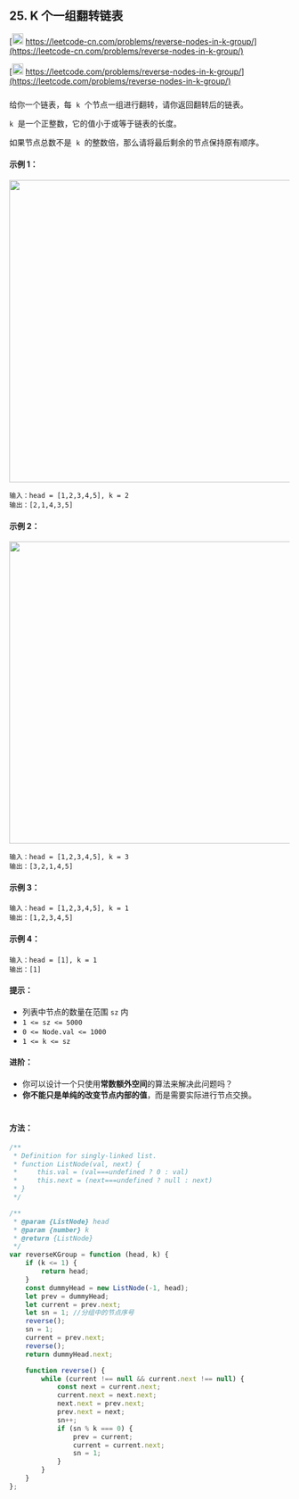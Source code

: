## 25. K 个一组翻转链表

[<img src="https://static.leetcode-cn.com/cn-mono-assets/production/assets/logo-dark-cn.c42314a8.svg" height="20" /> https://leetcode-cn.com/problems/reverse-nodes-in-k-group/](https://leetcode-cn.com/problems/reverse-nodes-in-k-group/)

[<img src="https://assets.leetcode.com/static_assets/public/webpack_bundles/images/logo-dark.e99485d9b.svg" height="20"/> https://leetcode.com/problems/reverse-nodes-in-k-group/](https://leetcode.com/problems/reverse-nodes-in-k-group/)

###

给你一个链表，每  `k`  个节点一组进行翻转，请你返回翻转后的链表。

`k`  是一个正整数，它的值小于或等于链表的长度。

如果节点总数不是  `k`  的整数倍，那么请将最后剩余的节点保持原有顺序。

#### 示例 1：

<img src="https://assets.leetcode.com/uploads/2020/10/03/reverse_ex1.jpg" width="542" />

```
输入：head = [1,2,3,4,5], k = 2
输出：[2,1,4,3,5]
```

#### 示例 2：

<img src="https://assets.leetcode.com/uploads/2020/10/03/reverse_ex2.jpg" width="542" />

```
输入：head = [1,2,3,4,5], k = 3
输出：[3,2,1,4,5]
```

#### 示例 3：

```
输入：head = [1,2,3,4,5], k = 1
输出：[1,2,3,4,5]
```

#### 示例 4：

```
输入：head = [1], k = 1
输出：[1]
```

#### 提示：

-   列表中节点的数量在范围 `sz` 内
-   `1 <= sz <= 5000`
-   `0 <= Node.val <= 1000`
-   `1 <= k <= sz`

#### 进阶：

-   你可以设计一个只使用**常数额外空间**的算法来解决此问题吗？
-   **你不能只是单纯的改变节点内部的值**，而是需要实际进行节点交换。

#

#### 方法：

```js
/**
 * Definition for singly-linked list.
 * function ListNode(val, next) {
 *     this.val = (val===undefined ? 0 : val)
 *     this.next = (next===undefined ? null : next)
 * }
 */

/**
 * @param {ListNode} head
 * @param {number} k
 * @return {ListNode}
 */
var reverseKGroup = function (head, k) {
    if (k <= 1) {
        return head;
    }
    const dummyHead = new ListNode(-1, head);
    let prev = dummyHead;
    let current = prev.next;
    let sn = 1; //分组中的节点序号
    reverse();
    sn = 1;
    current = prev.next;
    reverse();
    return dummyHead.next;

    function reverse() {
        while (current !== null && current.next !== null) {
            const next = current.next;
            current.next = next.next;
            next.next = prev.next;
            prev.next = next;
            sn++;
            if (sn % k === 0) {
                prev = current;
                current = current.next;
                sn = 1;
            }
        }
    }
};
```

